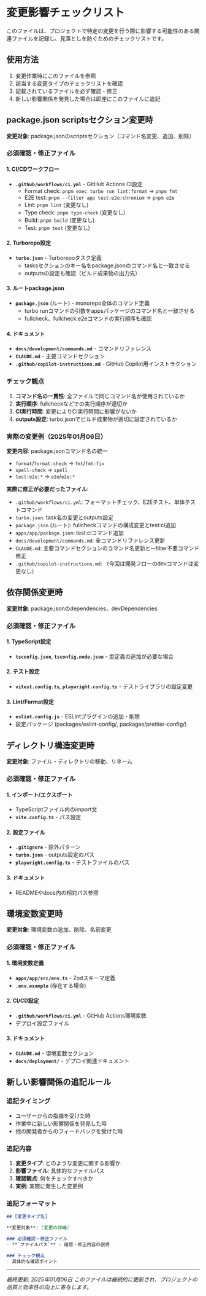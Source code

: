 # 変更影響チェックリスト

このファイルは、プロジェクトで特定の変更を行う際に影響する可能性のある関連ファイルを記録し、見落としを防ぐためのチェックリストです。

## 使用方法

1. 変更作業時にこのファイルを参照
2. 該当する変更タイプのチェックリストを確認
3. 記載されているファイルを必ず確認・修正
4. 新しい影響関係を発見した場合は即座にこのファイルに追記

## package.json scriptsセクション変更時

**変更対象**: package.jsonのscriptsセクション（コマンド名変更、追加、削除）

### 必須確認・修正ファイル

#### 1. CI/CDワークフロー
- **`.github/workflows/ci.yml`** - GitHub Actions CI設定
  - Format check: `pnpm exec turbo run lint:format` → `pnpm fmt`
  - E2E test: `pnpm --filter app test:e2e:chromium` → `pnpm e2e`
  - Lint: `pnpm lint` (変更なし)
  - Type check: `pnpm type-check` (変更なし)
  - Build: `pnpm build` (変更なし)
  - Test: `pnpm test` (変更なし)

#### 2. Turborepo設定
- **`turbo.json`** - Turborepoタスク定義
  - tasksセクションのキー名をpackage.jsonのコマンド名と一致させる
  - outputsの設定も確認（ビルド成果物の出力先）

#### 3. ルートpackage.json
- **`package.json`** (ルート) - monorepo全体のコマンド定義
  - turbo runコマンドの引数をappsパッケージのコマンド名と一致させる
  - fullcheck、fullcheck:e2eコマンドの実行順序も確認

#### 4. ドキュメント
- **`docs/development/commands.md`** - コマンドリファレンス
- **`CLAUDE.md`** - 主要コマンドセクション
- **`.github/copilot-instructions.md`** - GitHub Copilot用インストラクション

### チェック観点

1. **コマンド名の一貫性**: 全ファイルで同じコマンド名が使用されているか
2. **実行順序**: fullcheckなどでの実行順序が適切か
3. **CI実行時間**: 変更によりCI実行時間に影響がないか
4. **outputs設定**: turbo.jsonでビルド成果物が適切に設定されているか

### 実際の変更例（2025年01月06日）

**変更内容**: package.jsonコマンド名の統一
- `format`/`format:check` → `fmt`/`fmt:fix`
- `spell-check` → `spell`  
- `test:e2e:*` → `e2e`/`e2e:*`

**実際に修正が必要だったファイル**:
- `.github/workflows/ci.yml`: フォーマットチェック、E2Eテスト、単体テストコマンド
- `turbo.json`: task名の変更とoutputs設定
- `package.json` (ルート): fullcheckコマンドの構成変更とtest:ci追加
- `apps/app/package.json`: test:ciコマンド追加
- `docs/development/commands.md`: 全コマンドリファレンス更新
- `CLAUDE.md`: 主要コマンドセクションのコマンド名更新と--filter不要コマンド修正
- `.github/copilot-instructions.md`: （今回は開発フローのdevコマンドは変更なし）

## 依存関係変更時

**変更対象**: package.jsonのdependencies、devDependencies

### 必須確認・修正ファイル

#### 1. TypeScript設定
- **`tsconfig.json`**, **`tsconfig.node.json`** - 型定義の追加が必要な場合

#### 2. テスト設定
- **`vitest.config.ts`**, **`playwright.config.ts`** - テストライブラリの設定変更

#### 3. Lint/Format設定
- **`eslint.config.js`** - ESLintプラグインの追加・削除
- 設定パッケージ (packages/eslint-config/, packages/prettier-config/)

## ディレクトリ構造変更時

**変更対象**: ファイル・ディレクトリの移動、リネーム

### 必須確認・修正ファイル

#### 1. インポート/エクスポート
- TypeScriptファイル内のimport文
- **`vite.config.ts`** - パス設定

#### 2. 設定ファイル
- **`.gitignore`** - 除外パターン
- **`turbo.json`** - outputs設定のパス
- **`playwright.config.ts`** - テストファイルのパス

#### 3. ドキュメント
- READMEやdocs内の相対パス参照

## 環境変数変更時

**変更対象**: 環境変数の追加、削除、名前変更

### 必須確認・修正ファイル

#### 1. 環境変数定義
- **`apps/app/src/env.ts`** - Zodスキーマ定義
- **`.env.example`** (存在する場合)

#### 2. CI/CD設定
- **`.github/workflows/ci.yml`** - GitHub Actions環境変数
- デプロイ設定ファイル

#### 3. ドキュメント
- **`CLAUDE.md`** - 環境変数セクション
- **`docs/deployment/`** - デプロイ関連ドキュメント

## 新しい影響関係の追記ルール

### 追記タイミング
- ユーザーからの指摘を受けた時
- 作業中に新しい影響関係を発見した時
- 他の開発者からのフィードバックを受けた時

### 追記内容
1. **変更タイプ**: どのような変更に関する影響か
2. **影響ファイル**: 具体的なファイルパス
3. **確認観点**: 何をチェックすべきか
4. **実例**: 実際に発生した変更例

### 追記フォーマット
```markdown
## [変更タイプ名]

**変更対象**: [変更の詳細]

### 必須確認・修正ファイル
- **`ファイルパス`** - 確認・修正内容の説明

### チェック観点
- 具体的な確認ポイント
```

---
*最終更新: 2025年01月06日*
*このファイルは継続的に更新され、プロジェクトの品質と効率性の向上に寄与します。*